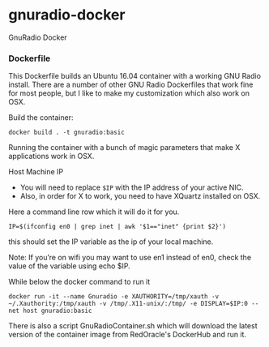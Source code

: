 # gnuradio-docker
GnuRadio Docker

### Dockerfile

This Dockerfile builds an Ubuntu 16.04 container with a working GNU Radio install. There are a number of other GNU Radio Dockerfiles that work fine for most people, but I like to make my customization which also work on OSX.

Build the container:
```
docker build . -t gnuradio:basic
```

Running the container with a bunch of magic parameters that make X applications work in OSX.

Host Machine IP
- You will need to replace `$IP` with the IP address of your active NIC. 
- Also, in order for X to work, you need to have XQuartz installed on OSX.

Here a command line row which it will do it for you.
```
IP=$(ifconfig en0 | grep inet | awk '$1=="inet" {print $2}') 
```
this should set the IP variable as the ip of your local machine. 

Note: If you’re on wifi you may want to use en1 instead of en0, check the value of the variable using echo $IP.

While below the docker command to run it 

```
docker run -it --name Gnuradio -e XAUTHORITY=/tmp/xauth -v ~/.Xauthority:/tmp/xauth -v /tmp/.X11-unix/:/tmp/ -e DISPLAY=$IP:0 --net host gnuradio:basic
```

There is also a script GnuRadioContainer.sh which will download the latest version of the container image from RedOracle's DockerHub and run it.


